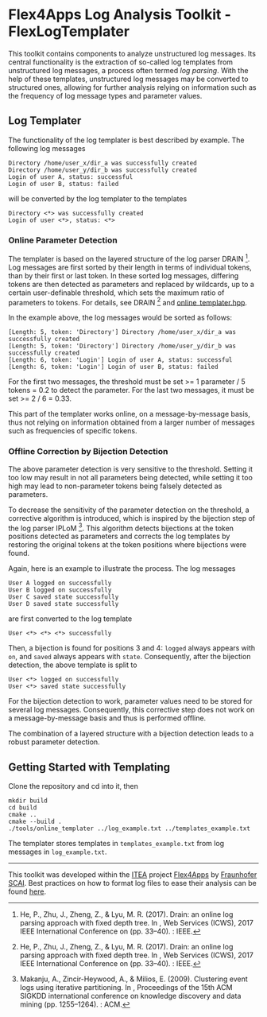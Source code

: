 # Flex4Apps Log Analysis Toolkit - FlexLogTemplater

This toolkit contains components to analyze unstructured log messages. Its
central functionality is the extraction of so-called log templates from
unstructured log messages, a process often termed *log parsing*. With the help
of these templates, unstructured log messages may be converted to structured
ones, allowing for further analysis relying on information such as the frequency
of log message types and parameter values.

## Log Templater

The functionality of the log templater is best described by example. The
following log messages

```
Directory /home/user_x/dir_a was successfully created
Directory /home/user_y/dir_b was successfully created
Login of user A, status: successful
Login of user B, status: failed
```

will be converted by the log templater to the templates

```
Directory <*> was successfully created
Login of user <*>, status: <*>
```

### Online Parameter Detection

The templater is based on the layered structure of the log parser DRAIN [^1].
Log messages are first sorted by their length in terms of individual tokens,
than by their first or last token. In these sorted log messages, differing
tokens are then detected as parameters and replaced by wildcards, up to a
certain user-definable threshold, which sets the maximum ratio of parameters to
tokens. For details, see DRAIN [^1] and
[online_templater.hpp](flt/templating/online_templater.hpp).

In the example above, the log messages would be sorted as follows:

```
[Length: 5, token: 'Directory'] Directory /home/user_x/dir_a was successfully created
[Length: 5, token: 'Directory'] Directory /home/user_y/dir_b was successfully created
[Length: 6, token: 'Login'] Login of user A, status: successful
[Length: 6, token: 'Login'] Login of user B, status: failed
```

For the first two messages, the threshold must be set >= 1 parameter / 5 tokens
= 0.2 to detect the parameter. For the last two messages, it must be set >= 2 /
6 = 0.33.

This part of the templater works online, on a message-by-message basis, thus not
relying on information obtained from a larger number of messages such as
frequencies of specific tokens.

### Offline Correction by Bijection Detection

The above parameter detection is very sensitive to the threshold. Setting it too
low may result in not all parameters being detected, while setting it too high
may lead to non-parameter tokens being falsely detected as parameters.

To decrease the sensitivity of the parameter detection on the threshold, a
corrective algorithm is introduced, which is inspired by the bijection step of
the log parser IPLoM [^2]. This algorithm detects bijections at the token
positions detected as parameters and corrects the log templates by restoring the
original tokens at the token positions where bijections were found.

Again, here is an example to illustrate the process. The log messages
```
User A logged on successfully
User B logged on successfully
User C saved state successfully
User D saved state successfully
```

are first converted to the log template

```
User <*> <*> <*> successfully
```

Then, a bijection is found for positions 3 and 4: `logged` always appears with
`on`, and `saved` always appears with `state`. Consequently, after the bijection
detection, the above template is split to

```
User <*> logged on successfully
User <*> saved state successfully
```

For the bijection detection to work, parameter values need to be stored for
several log messages. Consequently, this corrective step does not work on a
message-by-message basis and thus is performed offline.

The combination of a layered structure with a bijection detection leads to a
robust parameter detection.

## Getting Started with Templating

Clone the repository and cd into it, then

```
mkdir build
cd build
cmake ..
cmake --build .
./tools/online_templater ../log_example.txt ../templates_example.txt
```

The templater stores templates in `templates_example.txt` from log messages in
`log_example.txt`.

---

This toolkit was developed within the [ITEA](https://itea3.org/) project
[Flex4Apps](https://www.flex4apps-itea3.org/) by [Fraunhofer
SCAI](https://www.scai.fraunhofer.de/en/business-research-areas/numerical-data-driven-prediction.html).
Best practices on how to format log files to ease their analysis can be found
[here](https://f4a.readthedocs.io/en/latest/chapter02_stateOfTheArt/_structure.html#log-file-analysis).

[^1]: He, P., Zhu, J., Zheng, Z., & Lyu, M. R. (2017). Drain: an online log
parsing approach with fixed depth tree. In , Web Services (ICWS), 2017 IEEE
International Conference on (pp. 33–40). : IEEE.

[^2]: Makanju, A., Zincir-Heywood, A., & Milios, E. (2009). Clustering event
logs using iterative partitioning. In , Proceedings of the 15th ACM SIGKDD
international conference on knowledge discovery and data mining (pp. 1255–1264).
: ACM.
